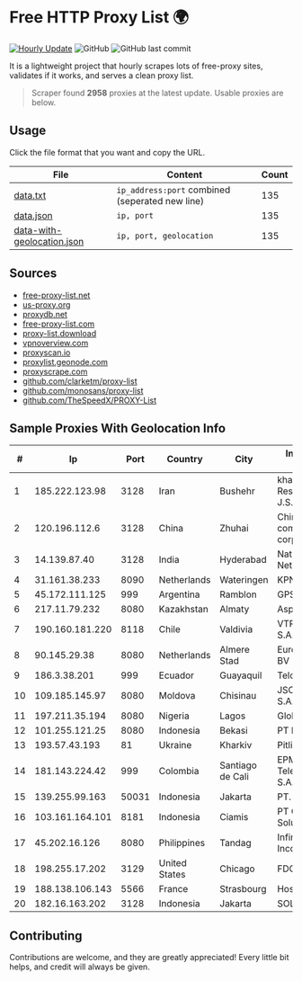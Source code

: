 
# Free HTTP Proxy List 🌍

[![Hourly Update](https://github.com/mertguvencli/http-proxy-list/actions/workflows/main.yml/badge.svg?branch=main)](https://github.com/mertguvencli/http-proxy-list/actions/workflows/main.yml)
![GitHub](https://img.shields.io/github/license/mertguvencli/http-proxy-list)
![GitHub last commit](https://img.shields.io/github/last-commit/mertguvencli/http-proxy-list)

It is a lightweight project that hourly scrapes lots of free-proxy sites, validates if it works, and serves a clean proxy list.


> Scraper found **2958** proxies at the latest update. Usable proxies are below.

## Usage

Click the file format that you want and copy the URL.


|File|Content|Count|
|----|-------|-----|
|[data.txt](https://raw.githubusercontent.com/mertguvencli/http-proxy-list/main/proxy-list/data.txt)|`ip_address:port` combined (seperated new line)|135|
|[data.json](https://raw.githubusercontent.com/mertguvencli/http-proxy-list/main/proxy-list/data.json)|`ip, port`|135|
|[data-with-geolocation.json](https://raw.githubusercontent.com/mertguvencli/http-proxy-list/main/proxy-list/data-with-geolocation.json)|`ip, port, geolocation`|135|

## Sources

* [free-proxy-list.net](https://free-proxy-list.net)
* [us-proxy.org](https://www.us-proxy.org)
* [proxydb.net](http://proxydb.net)
* [free-proxy-list.com](https://free-proxy-list.com/?page=&port=&type%5B%5D=http&type%5B%5D=https&up_time=0&search=Search)
* [proxy-list.download](https://www.proxy-list.download/HTTP)
* [vpnoverview.com](https://vpnoverview.com/privacy/anonymous-browsing/free-proxy-servers)
* [proxyscan.io](https://www.proxyscan.io)
* [proxylist.geonode.com](https://proxylist.geonode.com/api/proxy-list?limit=300&page=1&sort_by=lastChecked&sort_type=desc&protocols=http,https)
* [proxyscrape.com](https://api.proxyscrape.com/v2/?request=displayproxies&protocol=http&timeout=10000&country=all&ssl=all&anonymity=all)
* [github.com/clarketm/proxy-list](https://raw.githubusercontent.com/clarketm/proxy-list/master/proxy-list-raw.txt)
* [github.com/monosans/proxy-list](https://raw.githubusercontent.com/monosans/proxy-list/main/proxies/http.txt)
* [github.com/TheSpeedX/PROXY-List](https://raw.githubusercontent.com/TheSpeedX/PROXY-List/master/http.txt)


## Sample Proxies With Geolocation Info

|#|Ip|Port|Country|City|Internet Service Provider|
|-|--|----|-------|----|-------------------------|
|1|185.222.123.98|3128|Iran|Bushehr|khalij fars Ettela Resan Company J.S.|
|2|120.196.112.6|3128|China|Zhuhai|China Mobile communications corporation|
|3|14.139.87.40|3128|India|Hyderabad|National Knowledge Network|
|4|31.161.38.233|8090|Netherlands|Wateringen|KPN B.V|
|5|45.172.111.125|999|Argentina|Ramblon|GPS SANJUAN SRL.|
|6|217.11.79.232|8080|Kazakhstan|Almaty|Aspan telecom|
|7|190.160.181.220|8118|Chile|Valdivia|VTR BANDA ANCHA S.A.|
|8|90.145.29.38|8080|Netherlands|Almere Stad|Eurofiber Nederland BV|
|9|186.3.38.201|999|Ecuador|Guayaquil|Telconet S.A|
|10|109.185.145.97|8080|Moldova|Chisinau|JSC "Moldtelecom" S.A.|
|11|197.211.35.194|8080|Nigeria|Lagos|Globacom Limited|
|12|101.255.121.25|8080|Indonesia|Bekasi|PT Remala Abadi|
|13|193.57.43.193|81|Ukraine|Kharkiv|Pitline Ltd|
|14|181.143.224.42|999|Colombia|Santiago de Cali|EPM Telecomunicaciones S.A. E.S.P.|
|15|139.255.99.163|50031|Indonesia|Jakarta|PT. LINKNET|
|16|103.161.164.101|8181|Indonesia|Ciamis|PT Galuh Multidata Solution|
|17|45.202.16.126|8080|Philippines|Tandag|Infinivan Incorporated|
|18|198.255.17.202|3129|United States|Chicago|FDCservers.net|
|19|188.138.106.143|5566|France|Strasbourg|Host Europe GmbH|
|20|182.16.163.202|3128|Indonesia|Jakarta|SOLUSINET|



## Contributing

Contributions are welcome, and they are greatly appreciated! Every
little bit helps, and credit will always be given.

